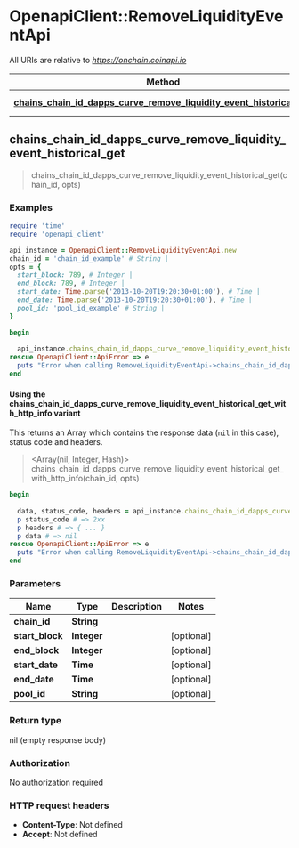 # OpenapiClient::RemoveLiquidityEventApi

All URIs are relative to *https://onchain.coinapi.io*

| Method | HTTP request | Description |
| ------ | ------------ | ----------- |
| [**chains_chain_id_dapps_curve_remove_liquidity_event_historical_get**](RemoveLiquidityEventApi.md#chains_chain_id_dapps_curve_remove_liquidity_event_historical_get) | **GET** /chains/{chain_id}/dapps/curve/removeLiquidityEvent/historical |  |


## chains_chain_id_dapps_curve_remove_liquidity_event_historical_get

> chains_chain_id_dapps_curve_remove_liquidity_event_historical_get(chain_id, opts)



### Examples

```ruby
require 'time'
require 'openapi_client'

api_instance = OpenapiClient::RemoveLiquidityEventApi.new
chain_id = 'chain_id_example' # String | 
opts = {
  start_block: 789, # Integer | 
  end_block: 789, # Integer | 
  start_date: Time.parse('2013-10-20T19:20:30+01:00'), # Time | 
  end_date: Time.parse('2013-10-20T19:20:30+01:00'), # Time | 
  pool_id: 'pool_id_example' # String | 
}

begin
  
  api_instance.chains_chain_id_dapps_curve_remove_liquidity_event_historical_get(chain_id, opts)
rescue OpenapiClient::ApiError => e
  puts "Error when calling RemoveLiquidityEventApi->chains_chain_id_dapps_curve_remove_liquidity_event_historical_get: #{e}"
end
```

#### Using the chains_chain_id_dapps_curve_remove_liquidity_event_historical_get_with_http_info variant

This returns an Array which contains the response data (`nil` in this case), status code and headers.

> <Array(nil, Integer, Hash)> chains_chain_id_dapps_curve_remove_liquidity_event_historical_get_with_http_info(chain_id, opts)

```ruby
begin
  
  data, status_code, headers = api_instance.chains_chain_id_dapps_curve_remove_liquidity_event_historical_get_with_http_info(chain_id, opts)
  p status_code # => 2xx
  p headers # => { ... }
  p data # => nil
rescue OpenapiClient::ApiError => e
  puts "Error when calling RemoveLiquidityEventApi->chains_chain_id_dapps_curve_remove_liquidity_event_historical_get_with_http_info: #{e}"
end
```

### Parameters

| Name | Type | Description | Notes |
| ---- | ---- | ----------- | ----- |
| **chain_id** | **String** |  |  |
| **start_block** | **Integer** |  | [optional] |
| **end_block** | **Integer** |  | [optional] |
| **start_date** | **Time** |  | [optional] |
| **end_date** | **Time** |  | [optional] |
| **pool_id** | **String** |  | [optional] |

### Return type

nil (empty response body)

### Authorization

No authorization required

### HTTP request headers

- **Content-Type**: Not defined
- **Accept**: Not defined

